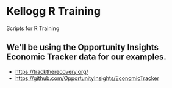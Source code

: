 # Kellogg R Training
Scripts for R Training

## We'll be using the Opportunity Insights Economic Tracker data for our examples.
* https://tracktherecovery.org/
* https://github.com/OpportunityInsights/EconomicTracker

